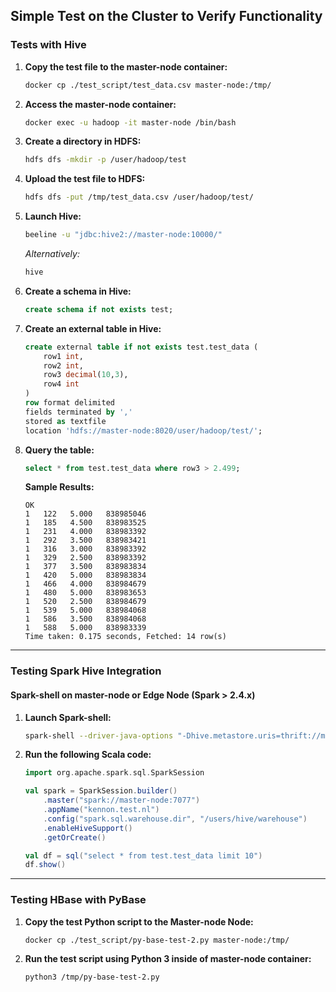 ## Simple Test on the Cluster to Verify Functionality

### **Tests with Hive**

1. **Copy the test file to the master-node container:**
   ```bash
   docker cp ./test_script/test_data.csv master-node:/tmp/
   ```

2. **Access the master-node container:**
   ```bash
   docker exec -u hadoop -it master-node /bin/bash
   ```

3. **Create a directory in HDFS:**
   ```bash
   hdfs dfs -mkdir -p /user/hadoop/test
   ```

4. **Upload the test file to HDFS:**
   ```bash
   hdfs dfs -put /tmp/test_data.csv /user/hadoop/test/
   ```

5. **Launch Hive:**
   ```bash
   beeline -u "jdbc:hive2://master-node:10000/"
   ```
   *Alternatively:*
   ```bash
   hive
   ```

6. **Create a schema in Hive:**
   ```sql
   create schema if not exists test;
   ```

7. **Create an external table in Hive:**
   ```sql
   create external table if not exists test.test_data (
       row1 int,
       row2 int,
       row3 decimal(10,3),
       row4 int
   )
   row format delimited
   fields terminated by ','
   stored as textfile
   location 'hdfs://master-node:8020/user/hadoop/test/';
   ```

8. **Query the table:**
   ```sql
   select * from test.test_data where row3 > 2.499;
   ```

   **Sample Results:**
   ```
   OK
   1   122   5.000   838985046
   1   185   4.500   838983525
   1   231   4.000   838983392
   1   292   3.500   838983421
   1   316   3.000   838983392
   1   329   2.500   838983392
   1   377   3.500   838983834
   1   420   5.000   838983834
   1   466   4.000   838984679
   1   480   5.000   838983653
   1   520   2.500   838984679
   1   539   5.000   838984068
   1   586   3.500   838984068
   1   588   5.000   838983339
   Time taken: 0.175 seconds, Fetched: 14 row(s)
   ```

---

### **Testing Spark Hive Integration**

#### **Spark-shell on master-node or Edge Node (Spark > 2.4.x)**

1. **Launch Spark-shell:**
   ```bash
   spark-shell --driver-java-options "-Dhive.metastore.uris=thrift://master-node:9083"
   ```

2. **Run the following Scala code:**
   ```scala
   import org.apache.spark.sql.SparkSession

   val spark = SparkSession.builder()
       .master("spark://master-node:7077")
       .appName("kennon.test.nl")
       .config("spark.sql.warehouse.dir", "/users/hive/warehouse")
       .enableHiveSupport()
       .getOrCreate()

   val df = sql("select * from test.test_data limit 10")
   df.show()
   ```

---

### **Testing HBase with PyBase**

1. **Copy the test Python script to the Master-node Node:**
   ```bash
   docker cp ./test_script/py-base-test-2.py master-node:/tmp/
   ```

2. **Run the test script using Python 3 inside of master-node container:**
   ```bash
   python3 /tmp/py-base-test-2.py
   ```